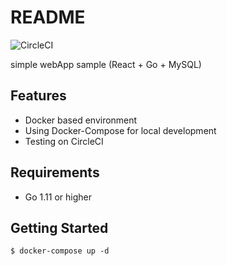 # README

![CircleCI](https://img.shields.io/circleci/build/github/pokuwagata/portfolio-go-mysql-docker-webapp.svg)

simple webApp sample (React + Go + MySQL)

## Features

- Docker based environment
- Using Docker-Compose for local development
- Testing on CircleCI

## Requirements

- Go 1.11 or higher

## Getting Started

`$ docker-compose up -d`
